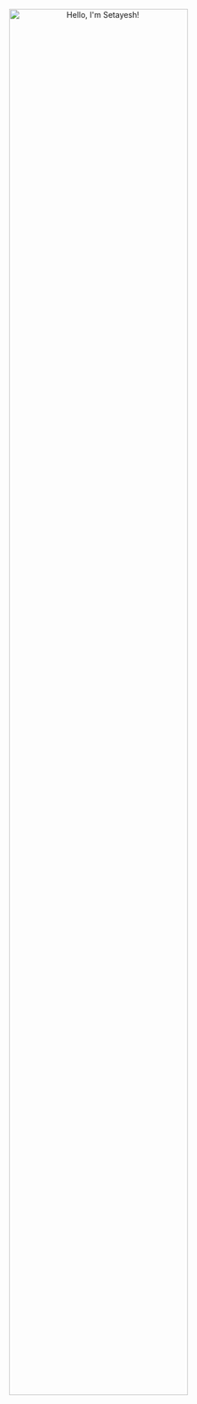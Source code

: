 <p align="center"><a href="https://anuraghazra.github.io"><img width="80%" alt="Hello, I'm Setayesh!" src="./assets/gh-readme-header.png" /></a></p>

<br />

<!--
**setaahp/setaahp** is a ✨ _special_ ✨ repository because its `README.md` (this file) appears on your GitHub profile.

Here are some ideas to get you started:

- 🔭 I’m currently working on ...
- 🌱 I’m currently learning ...
- 👯 I’m looking to collaborate on ...
- 🤔 I’m looking for help with ...
- 💬 Ask me about ...
- 📫 How to reach me: ...
- 😄 Pronouns: ...
- ⚡ Fun fact: ...
-->
